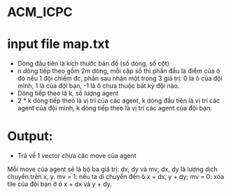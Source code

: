 # ACM_ICPC
# input file map.txt
- Dòng đầu tiên là kích thước bản đồ (số dòng, số cột)
- n dòng tiếp theo gồm 2m dòng, mỗi cặp số thì phần đầu là điểm của ô đó nếu 1 đội chiếm đc, phần sau nhận một trong 3 giá trị: 0 là ô của đội mình, 1 là của đội bạn, -1 là ô chưa thuộc bất kỳ đội nào.
- Dòng tiếp theo là k, số lượng agent
- 2 * k dòng tiếp theo là vị trí của các agent, k dòng đầu tiên là vị trí các agent của đội mình, k dòng tiếp theo là vị trí các agent của đội bạn.
# Output:
- Trả về 1 vector chưa các move của agent

Mỗi move của agent sẽ là bộ ba giá trị: dx, dy và mv; dx, dy là lượng dịch chuyển trên x, y. mv = 1: nếu ta di chuyển đến ô x + dx, y + dy; mv = 0: xóa tile của đội bạn ở ô x + dx và y + dy.
